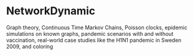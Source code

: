 # NetworkDynamic
Graph theory, Continuous Time Markov Chains, Poisson clocks, epidemic simulations on known graphs, pandemic scenarios with and without vaccination, real-world case studies like the H1N1 pandemic in Sweden 2009, and coloring
